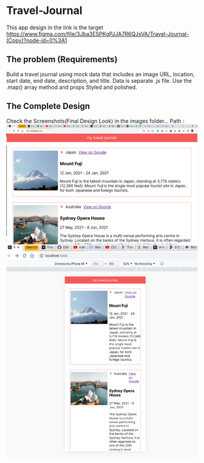 # Travel-Journal
This app design in the link is the target
https://www.figma.com/file/3Jba3ESPKgPJJA7R6QJsVA/Travel-Journal-(Copy)?node-id=0%3A1

## The problem (Requirements)
Build a travel journal using mock data that includes an image URL, location, start date, end date, description, and title.
Data is  separate .js file.
Use the .map() array method and props
Styled and polished.

## The Complete Design
 Check the Screenshots(Final Design Look) in the images folder...
 Path :
![finalDesktopDesign](/travel-journal/src/components/images/desktop-view.png)
![finalDesktopDesign](/travel-journal/src/components/images/mobile-view.png)
